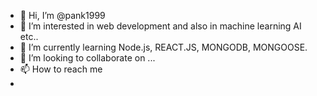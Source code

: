 - 👋 Hi, I’m @pank1999
- 👀 I’m interested in web development and also in machine learning AI etc..
- 🌱 I’m currently learning Node.js, REACT.JS, MONGODB, MONGOOSE. 
- 💞️ I’m looking to collaborate on ...
- 📫 How to reach me 
-

<!---
pank1999/pank1999 is a ✨ special ✨ repository because its `README.md` (this file) appears on your GitHub profile.
You can click the Preview link to take a look at your changes.
--->
